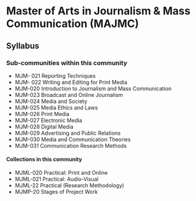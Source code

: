# Master of Arts in Journalism & Mass Communication (MAJMC)

## Syllabus

### Sub-communities within this community

+ MJM- 021 Reporting Techniques
+ MJM- 022 Writing and Editing for Print Media
+ MJM-020 Introduction to Journalism and Mass Communication
+ MJM-023 Broadcast and Online Journalism
+ MJM-024 Media and Society
+ MJM-025 Media Ethics and Laws
+ MJM-026 Print Media
+ MJM-027 Electronic Media
+ MJM-028 Digital Media
+ MJM-029 Advertising and Public Relations
+ MJM-030 Media and Communication Theories
+ MJM-031 Communication Research Methods

#### Collections in this community

+ MJML-020 Practical: Print and Online
+ MJML-021 Practical: Audio-Visual
+ MJML-22 Practical (Research Methodology)
+ MJMP-20 Stages of Project Work


